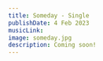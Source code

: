 ```yaml
---
title: Someday - Single
publishDate: 4 Feb 2023
musicLink: 
image: someday.jpg
description: Coming soon!
---
```

